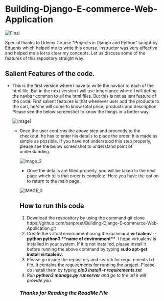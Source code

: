 # Building-Django-E-commerce-Web-Application  

![Final](https://user-images.githubusercontent.com/3431730/58115789-75449900-7c18-11e9-8020-732d4c5e8c95.png)

Special thanks to Udemy Course "Projects in Django and Python" taught by Eduonix which helped me to write this course. Instructor was very effective and helped me a lot to clear my concepts. Let us discuss some of the features of this repository straight way.  

## Salient Features of the code.  
<ul>
  <li> This is the first version where i have to write the navbar to each of the html file. But in the next version I will use inheritance where I will define the navbar common to all the html files. But this is not salient feature of the code. First salient features is that whenever user add the products to the cart, he/she will come to know total price, products and description. Please see the below screenshot to know the things in a better way.</li></ol>  

![Image1](https://user-images.githubusercontent.com/3431730/58116972-38c66c80-7c1b-11e9-9f18-f37b81d8074b.png)  

  <ul>
  <li> Once the user confirms the above step and proceeds to the checkout, he has to enter his details to place the order. It is made as simple as possible. If you have not understood this step properly, please see the below screenshot to understand point of understanding.</li></ol>  
  
![Image_2](https://user-images.githubusercontent.com/3431730/58117230-ba1dff00-7c1b-11e9-8cc5-aaff0844bbd0.png)  
  
 <ul>
  <li> Once the details are filled properly, you will be taken to the next page which tells that order is complete. Here you have the option to return to the main page.</li></ul>  

![IMAGE_3](https://user-images.githubusercontent.com/3431730/58117438-31539300-7c1c-11e9-9d08-9b46e8269142.png)  


## How to run this code  
<ol>
  <li> Download the respository by using the command git clone https://github.com/sanpreet/Building-Django-E-commerce-Web-Application.git</li>
  <li> Create the virtual environment using the command <b>virtualenv --python python3 **name of environment**</b>. I hope virtualenv is installed in your system. If it is not installed, please install it before running the above command by typing <b>sudo apt-get install virtualenv</b>.</li>
  <li> Please go inside the repository and search for requirements.txt file. It contains the requirements for running the project. Please do install them by typing <b><em>pip3 install -r requirements.txt</b></em.</li>
 <li> Run <b>python3 manage.py runserver</b> and go to the url it will provide you.</li></ol>  
  
### Thanks for Reading the ReadMe File  
  
